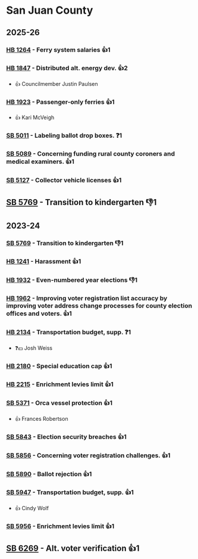 # San Juan County
## 2025-26

### [HB 1264](/bill/2025-26/hb/1264/) - Ferry system salaries 👍1  

### [HB 1847](/bill/2025-26/hb/1847/) - Distributed alt. energy dev. 👍2  
* 👍 Councilmember Justin Paulsen

### [HB 1923](/bill/2025-26/hb/1923/) - Passenger-only ferries 👍1  
* 👍 Kari McVeigh

### [SB 5011](/bill/2025-26/sb/5011/) - Labeling ballot drop boxes.   ❓1

### [SB 5089](/bill/2025-26/sb/5089/) - Concerning funding rural county coroners and medical examiners. 👍1  

### [SB 5127](/bill/2025-26/sb/5127/) - Collector vehicle licenses 👍1  

## [SB 5769](/bill/2025-26/sb/5769/) - Transition to kindergarten  👎1 

## 2023-24

### [SB 5769](/bill/2023-24/sb/5769/) - Transition to kindergarten  👎1 

### [HB 1241](/bill/2023-24/hb/1241/) - Harassment 👍1  

### [HB 1932](/bill/2023-24/hb/1932/) - Even-numbered year elections  👎1 

### [HB 1962](/bill/2023-24/hb/1962/) - Improving voter registration list accuracy by improving voter address change processes for county election offices and voters. 👍1  

### [HB 2134](/bill/2023-24/hb/2134/) - Transportation budget, supp.   ❓1
* ❓💵 Josh Weiss

### [HB 2180](/bill/2023-24/hb/2180/) - Special education cap 👍1  

### [HB 2215](/bill/2023-24/hb/2215/) - Enrichment levies limit 👍1  

### [SB 5371](/bill/2023-24/sb/5371/) - Orca vessel protection 👍1  
* 👍 Frances Robertson

### [SB 5843](/bill/2023-24/sb/5843/) - Election security breaches 👍1  

### [SB 5856](/bill/2023-24/sb/5856/) - Concerning voter registration challenges. 👍1  

### [SB 5890](/bill/2023-24/sb/5890/) - Ballot rejection 👍1  

### [SB 5947](/bill/2023-24/sb/5947/) - Transportation budget, supp. 👍1  
* 👍 Cindy Wolf

### [SB 5956](/bill/2023-24/sb/5956/) - Enrichment levies limit 👍1  

## [SB 6269](/bill/2023-24/sb/6269/) - Alt. voter verification 👍1  
